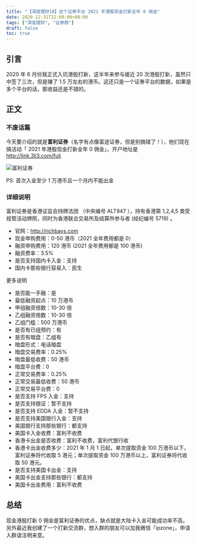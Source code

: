 ```yaml
---
title: "【深度理财18】这个证券平台 2021 年港股现金打新全年 0 佣金"
date: 2020-12-31T12:09:00+08:00
tags: ["深度理财", "证券商"]
draft: false
toc: true
---
```


## 引言

2020 年 6 月份我正式入坑港股打新，这半年来参与接近 20 次港股打新，虽然只中签了三次，但是赚了 1.5 万左右的港币。这还只是一个证券平台的数据，如果是多个平台的话，那收益还是不错的。

## 正文

### 不废话篇

今天要介绍的就是**富利证券**（名字有点像富途证券，但是别搞错了！），他们现在搞活动「 2021 年港股现金打新全年 0 佣金」，开户地址是 <http://link.3li3.com/fuli>

![富利证券](https://blog-1251237404.cos.ap-guangzhou.myqcloud.com/20201231Q9w5Pm.png!s)

PS: 首次入金至少 1 万港币且一个月内不能出金

<!--more-->

### 详细说明

富利证券是香港证监会持牌法团 （中央编号 ALT947 ），持有香港第 1,2,4,5 类受规管活动牌照，同时为香港联合交易所及结算所参与者 (经纪编号 5719) 。

- 官网：<http://richbays.com>
- 现金申购费用：0-50 港币（2021 全年费用都是 0）
- 融资申购费用：120 港币 (2021 全年费用都是 100 港币)
- 融资费率：3.5%
- 是否支持国内卡入金：支持
- 国内卡那些银行容易入：民生

更多说明

- 是否能一手融：是
- 最低融资起点：10 万港币
- 甲组融资倍数：10-30 倍
- 乙组融资倍数：10-30 倍
- 乙组门槛：500 万港币
- 是否有已组预约：有
- 是否有暗盘：乙组有
- 暗盘形式：电话暗盘
- 暗盘交易费率：0.25%
- 暗盘最低收费：50 港币
- 暗盘平台费：0
- 正常交易费率：0.25%
- 正常交易最低收费：50 港币
- 正常交易平台费：0
- 是否支持 FPS 入金：支持
- 是否支持银证：暂不支持
- 是否支持 EDDA 入金：暂不支持
- 是否支持美国银行入金：支持
- 美国银行支持那些银行：都支持
- 美国卡入金收费：富利不收费
- 香港卡出金是否收费：富利不收费，富利代银行收
- 香港卡出金收费多少：2021 年 1 月 1 日起，单次提取资金 100 万港币以下，富利证券将代收取 5 港元；单次提取资金 100 万港币以上，富利证券将代收取 50 港元。
- 是否支持美国卡出金：支持
- 美国卡出金支持那些银行：都支持
- 美国卡出金费用：富利不收费

## 总结

现金港股打新 0 佣金是富利证券的优点，缺点就是大陆卡入金可能成功率不高。另外最近我创建了一个打新交流群，想入群的朋友可以加我微信「ipzone」，申请入群请注明来意。